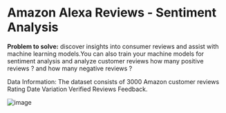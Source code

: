 # Amazon Alexa Reviews - Sentiment Analysis

**Problem to solve:** discover insights into consumer reviews and assist with machine learning models.You can also train your machine models for sentiment analysis and analyze customer reviews how many positive reviews ? and how many negative reviews ? 

Data Information:  The dataset consists of 3000 Amazon customer reviews Rating Date Variation Verified Reviews Feedback.

![image](https://user-images.githubusercontent.com/102191236/182970286-4e2fa003-33b3-44be-b311-8b90270cd803.png)

